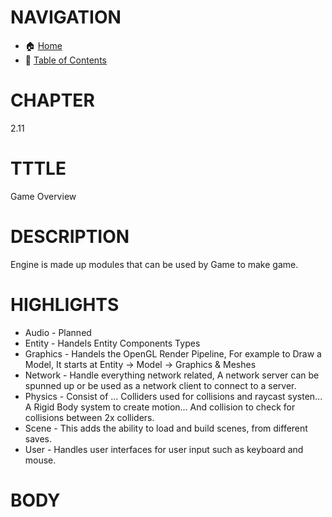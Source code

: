 # NAVIGATION
- 🏠 [Home](../../../readme.md)
- 📖 [Table of Contents](../docs_Chapter_0.00_Welcome/doc_Chapter_0.01_Table_of_Contents.md)

# CHAPTER
2.11

# TTTLE
Game Overview

# DESCRIPTION
Engine is made up modules that can be used by Game to make game.

# HIGHLIGHTS
- Audio - Planned
- Entity - Handels Entity Components Types
- Graphics - Handels the OpenGL Render Pipeline, For example to Draw a Model, It starts at Entity -> Model -> Graphics & Meshes
- Network - Handle everything network related, A network server can be spunned up or be used as a network client to connect to a server.
- Physics - Consist of ... Colliders used for collisions and raycast systen... A Rigid Body system to create motion... And collision to check for collisions between 2x colliders.
- Scene - This adds the ability to load and build scenes, from different saves.
- User - Handles user interfaces for user input such as keyboard and mouse.

# BODY